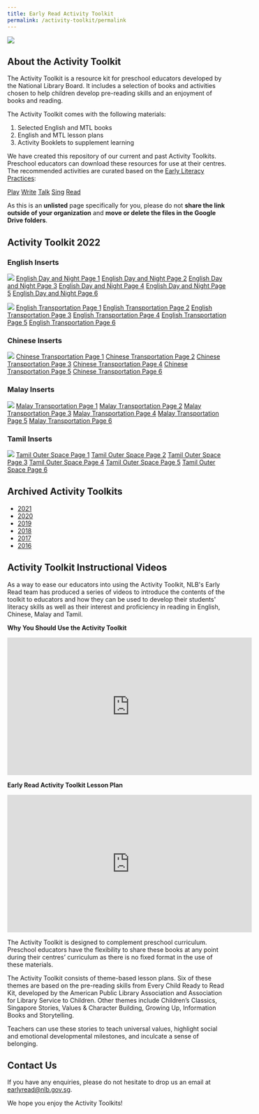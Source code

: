 ```yaml
---
title: Early Read Activity Toolkit
permalink: /activity-toolkit/permalink
---
```

![](/images/activity-toolkit-thumbnails/Activity%20Toolkit%20Thumbnail.png)

## About the Activity Toolkit

The Activity Toolkit is a resource kit for preschool educators developed by the National Library Board. It includes a selection of books and activities chosen to help children develop pre-reading skills and an enjoyment of books and reading. 

The Activity Toolkit comes with the following materials:
1.	Selected English and MTL books
2.	English and MTL lesson plans 
3.	Activity Booklets to supplement learning

We have created this repository of our current and past Activity Toolkits. Preschool educators can download these resources for use at their centres.  The recommended activities are curated based on the  [Early Literacy Practices](https://childrenandteens.nlb.gov.sg/diy-resources/preschool/preschool-main):

[Play](https://childrenandteens.nlb.gov.sg/earlylit-play)
[Write](https://childrenandteens.nlb.gov.sg/earlylit-write)
[Talk](https://childrenandteens.nlb.gov.sg/earlylit-talk)
[Sing](https://childrenandteens.nlb.gov.sg/earlylit-sing)
[Read](https://childrenandteens.nlb.gov.sg/earlylit-read)

As this is an **unlisted** page specifically for you, please do not **share the link outside of your organization** and **move or delete the files in the Google Drive folders**. 

##    Activity Toolkit 2022

### English Inserts 

![](/images/activity-toolkit-thumbnails/English%20DN.png)
[English Day and Night Page 1](https://go.gov.sg/englishdayandnightpage1)
[English Day and Night Page 2](https://go.gov.sg/englishdayandnightpage2)
[English Day and Night Page 3](https://go.gov.sg/englishdayandnightpage3)
[English Day and Night Page 4](https://go.gov.sg/englishdayandnightpage4)
[English Day and Night Page 5](https://go.gov.sg/englishdayandnightpage5)
[English Day and Night Page 6](https://go.gov.sg/englishdayandnightpage6)


![](/images/activity-toolkit-thumbnails/English%20Transportation.png)
[English Transportation Page 1](https://go.gov.sg/englishtransportationpage1)
[English Transportation Page 2](https://go.gov.sg/englishtransportationpage2)
[English Transportation Page 3](https://go.gov.sg/englishtransportationpage3)
[English Transportation Page 4](https://go.gov.sg/englishtransportationpage4)
[English Transportation Page 5](https://go.gov.sg/englishtransportationpage5)
[English Transportation Page 6](https://go.gov.sg/englishtransportationpage6)

### Chinese Inserts

![](/images/activity-toolkit-thumbnails/Chinese%20Transportation.png)
[Chinese Transportation Page 1](https://go.gov.sg/chinesetransportationpage1)
[Chinese Transportation Page 2](https://go.gov.sg/chinesetransportationpage2)
[Chinese Transportation Page 3](https://go.gov.sg/chinesetransportationpage3)
[Chinese Transportation Page 4](https://go.gov.sg/chinesetransportationpage4)
[Chinese Transportation Page 5](https://go.gov.sg/chinesetransportationpage5)
[Chinese Transportation Page 6](https://go.gov.sg/chinesetransportationpage6)

### Malay Inserts
![](/images/activity-toolkit-thumbnails/Malay%20Vroom%20Vroom%20Zoom%20Zoom.png)
[Malay Transportation Page 1](https://go.gov.sg/malaytransportationpage1)
[Malay Transportation Page 2](https://go.gov.sg/malaytransportationpage2)
[Malay Transportation Page 3](https://go.gov.sg/malaytransportationpage3)
[Malay Transportation Page 4](https://go.gov.sg/malaytransportationpage4)
[Malay Transportation Page 5](https://go.gov.sg/malaytransportationpage5)
[Malay Transportation Page 6](https://go.gov.sg/malaytransportationpage6)

### Tamil Inserts
![](/images/activity-toolkit-thumbnails/Tamil%20Blast%20Off.png)
[Tamil Outer Space Page 1](https://go.gov.sg/tamilouterspacepage1)
[Tamil Outer Space Page 2](https://go.gov.sg/tamilouterspacepage2)
[Tamil Outer Space Page 3](https://go.gov.sg/tamilouterspacepage3)
[Tamil Outer Space Page 4](https://go.gov.sg/tamilouterspacepage4)
[Tamil Outer Space Page 5](https://go.gov.sg/tamilouterspacepage5)
[Tamil Outer Space Page 6](https://go.gov.sg/tamilouterspacepage6)


## Archived Activity Toolkits

* [2021](https://drive.google.com/drive/folders/1sed8i-M3rWde95OE-LouU18NbFkR9ST6?usp=sharing)
* [2020](https://drive.google.com/drive/folders/1m1NLWN7fcd09ClX5mMKRdh35iw44dHn5?usp=sharing)
* [2019](https://drive.google.com/drive/folders/1O3raqbrrQGhwPf5bog3omRCHG6hUAt9M?usp=sharing)
* [2018](https://drive.google.com/drive/folders/1FIVaxK1siyLMZjHbQ8dA9jzOUsuqnaOY?usp=sharing)
* [2017](https://drive.google.com/drive/folders/1RCY54rDwkH-e5EtcKZFsoijbPK_fDmDn?usp=sharing)
* [2016](https://drive.google.com/drive/folders/19puD-lILPJy3ILnI_WYNyeXCvMTrgKzs?usp=sharing)

## Activity Toolkit Instructional Videos

As a way to ease our educators into using the Activity Toolkit, NLB's Early Read team has produced a series of videos to introduce the contents of the toolkit to educators and how they can be used to develop their students' literacy skills as well as their interest and proficiency in reading in English, Chinese, Malay and Tamil. 

**Why You Should Use the Activity Toolkit**


<iframe width="560" height="315" src="https://www.youtube.com/embed/PykFtd8rIws" title="YouTube video player" frameborder="0" allow="accelerometer; autoplay; clipboard-write; encrypted-media; gyroscope; picture-in-picture" allowfullscreen></iframe>


**Early Read Activity Toolkit Lesson Plan**


<iframe width="560" height="315" src="https://www.youtube.com/embed/UN_8Lc_w5fU" title="YouTube video player" frameborder="0" allow="accelerometer; autoplay; clipboard-write; encrypted-media; gyroscope; picture-in-picture" allowfullscreen></iframe>

The Activity Toolkit is designed to complement preschool curriculum. Preschool educators have the flexibility to share these books at any point during their centres’ curriculum as there is no fixed format in the use of these materials.

The Activity Toolkit consists of theme-based lesson plans. Six of these themes are based on the pre-reading skills from Every Child Ready to Read Kit, developed by the American Public Library Association and Association for Library Service to Children. Other themes include Children’s Classics, Singapore Stories, Values & Character Building, Growing Up, Information Books and Storytelling. 

Teachers can use these stories to teach universal values, highlight social and emotional developmental milestones, and inculcate a sense of belonging.


## Contact Us
If you have any enquiries, please do not hesitate to drop us an email at earlyread@nlb.gov.sg. 

We hope you enjoy the Activity Toolkits!